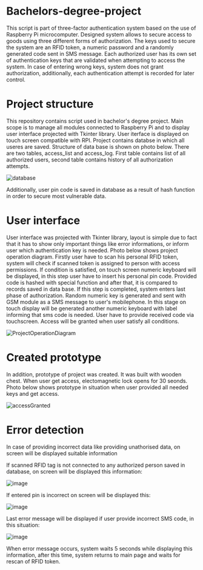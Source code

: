 # Bachelors-degree-project

This script is part of three-factor authentication system based on the use of Raspberry Pi microcomputer. Designed system allows to secure access to goods using three 
different forms of authorization. The keys used to secure the system are an RFID token, a numeric password and a randomly generated code sent in SMS message. 
Each authorized user has its own set of authentication keys that are validated when attempting to access the system. 
In case of entering wrong keys, system does not grant authorization, additionally, each authentication attempt is recorded for later control.

# Project structure

This repository contains script used in bachelor's degree project. Main scope is to manage all modules connected to Raspberry Pi and to display user interface projected with Tkinter library.
User iterface is displayed on touch screen compatible with RPI. Project contains databse in which all useres are saved. Structure of data base is shown on photo below. There are two tables, access_list and access_log. First table contains list of all authorized users, second table contains history of all authorization attempts.

![database](https://user-images.githubusercontent.com/44081987/152651519-f64c4ebc-3908-4ad8-b4fe-b0e52dd3f619.png)

Additionally, user pin code is saved in database as a result of hash function in order to secure most vulnerable data. 

# User interface

User interface was projected with Tkinter library, layout is simple due to fact that it has to show only important things like error informations, or inform user which authentication key is needed. 
Photo below shows project operation diagram. Firstly user have to scan his personal RFID token, system will check if scanned token is assigned to person with access permissions. If condition is satisfied, on touch screen numeric keyboard will be displayed, in this step user have to insert his personal pin code. Provided code is hashed with special function and after that, it is compared to records saved in data base. If this step is completed, system enters last phase of authorization. Random numeric key is generated and sent with GSM module as a SMS message to user's mobilephone.
In this stage on touch display will be generated another numeric keyboard with label informing that sms code is needed. User have to provide received code via touchscreen. Access will be granted when user satisfy all conditions.

![ProjectOperationDiagram](https://user-images.githubusercontent.com/44081987/152652160-13ef4ced-2b69-450f-80ff-d66f7f143f29.png)

# Created prototype

In addition, prototype of project was created. It was built with wooden chest. When user get access, electomagnetic lock opens for 30 seonds.  Photo below shows prototype in situation when user provided all needed keys and get access. 

![accessGranted](https://user-images.githubusercontent.com/44081987/152652735-98f5558c-9d86-4956-a801-7d2b5cf06f5d.png)


# Error detection 

In case of providing incorrect data like providing unathorised data, on screen will be displayed suitable information

If scanned RFID tag is not connected to any authorized person saved in database, on screen will be displayed this information: 

![image](https://user-images.githubusercontent.com/44081987/153273935-869a64a6-cb96-42fc-b504-ae4295ce09b9.png)

If entered pin is incorrect on screen will be displayed this: 

![image](https://user-images.githubusercontent.com/44081987/153274093-cf86b1b2-2347-4dd1-8599-e8485b392a61.png)

Last error message will be displayed if user provide incorrect SMS code, in this situation: 

![image](https://user-images.githubusercontent.com/44081987/153274445-a4fe150a-55ba-49b5-8104-d931b45e41b3.png)

When error message occurs, system waits 5 seconds while displaying this information, after this time, system returns to main page
and waits for rescan of RFID token. 




